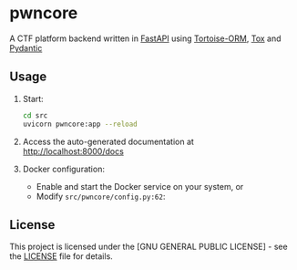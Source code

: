 # pwncore

A CTF platform backend written in [FastAPI](https://github.com/fastapi/fastapi) using [Tortoise-ORM](https://github.com/tortoise/tortoise-orm), [Tox](https://github.com/tox-dev/tox) and [Pydantic](https://github.com/pydantic/pydantic)

## Usage

1. Start:

   ```bash
   cd src
   uvicorn pwncore:app --reload
   ```

2. Access the auto-generated documentation at [http://localhost:8000/docs](http://localhost:8000/docs)

3. Docker configuration:
   - Enable and start the Docker service on your system, or
   - Modify `src/pwncore/config.py:62`:

## License

This project is licensed under the [GNU GENERAL PUBLIC LICENSE] - see the [LICENSE](./LICENSE) file for details.
